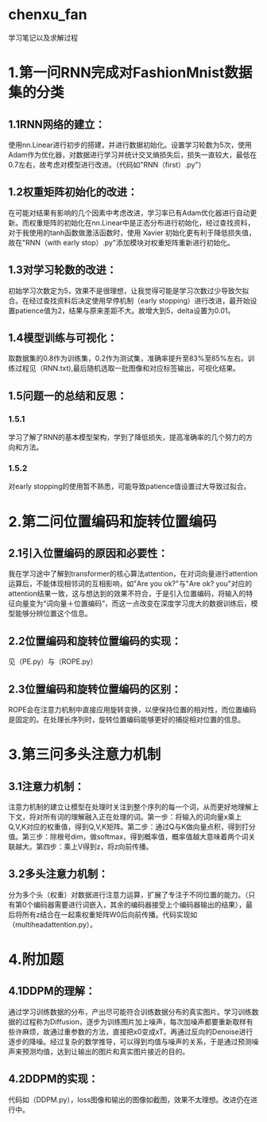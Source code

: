# chenxu_fan
学习笔记以及求解过程
# 1.第一问RNN完成对FashionMnist数据集的分类
## 1.1RNN网络的建立：
使用nn.Linear进行初步的搭建，并进行数据初始化。设置学习轮数为5次，使用Adam作为优化器，对数据进行学习并统计交叉熵损失后，损失一直较大，最低在0.7左右，故考虑对模型进行改进。（代码如"RNN（first）.py"）
## 1.2权重矩阵初始化的改进：
在可能对结果有影响的几个因素中考虑改进，学习率已有Adam优化器进行自动更新。而权重矩阵的初始化在nn.Linear中是正态分布进行初始化，经过查找资料，对于我使用的tanh函数做激活函数时，使用 Xavier 初始化更有利于降低损失值，故在"RNN（with early stop）.py"添加模块对权重矩阵重新进行初始化。
## 1.3对学习轮数的改进：
初始学习次数定为5，效果不是很理想，让我觉得可能是学习次数过少导致欠拟合。在经过查找资料后决定使用早停机制（early stopping）进行改进，最开始设置patience值为2，结果与原来差距不大。故增大到5，delta设置为0.01。
## 1.4模型训练与可视化：
取数据集的0.8作为训练集，0.2作为测试集，准确率提升至83%至85%左右。训练过程见（RNN.txt),最后随机选取一批图像和对应标签输出，可视化结果。
## 1.5问题一的总结和反思：
### 1.5.1
学习了解了RNN的基本模型架构，学到了降低损失，提高准确率的几个努力的方向和方法。
### 1.5.2
对early stopping的使用暂不熟悉，可能导致patience值设置过大导致过拟合。
# 2.第二问位置编码和旋转位置编码
## 2.1引入位置编码的原因和必要性：
我在学习途中了解到transformer的核心算法attention，在对词向量进行attention运算后，不能体现相邻词的互相影响，如"Are you ok?"与"Are ok? you"对应的attention结果一致，这与想达到的效果不符合，于是引入位置编码，将输入的特征向量变为“词向量＋位置编码”，而这一点改变在深度学习庞大的数据训练后，模型能够分辨位置这个信息。
## 2.2位置编码和旋转位置编码的实现：
见（PE.py）与（ROPE.py）
## 2.3位置编码和旋转位置编码的区别：
ROPE会在注意力机制中直接应用旋转变换，以便保持位置的相对性，而位置编码是固定的。在处理长序列时，旋转位置编码能够更好的捕捉相对位置的信息。
# 3.第三问多头注意力机制
## 3.1注意力机制：
注意力机制的建立让模型在处理时关注到整个序列的每一个词，从而更好地理解上下文，将对所有词的理解融入正在处理的词。第一步：将输入的词向量x乘上Q,V,K对应的权重值，得到Q,V,K矩阵。第二步：通过Q与K做向量点积，得到打分值。第三步：除根号dim，做softmax，得到概率值，概率值越大意味着两个词关联越大。第四步：乘上V得到z，将z向前传播。
## 3.2多头注意力机制：
分为多个头（权重）对数据进行注意力运算，扩展了专注于不同位置的能力。（只有第0个编码器需要进行词嵌入，其余的编码器接受上个编码器输出的结果），最后将所有z结合在一起乘权重矩阵W0后向前传播。代码实现如（multiheadattention.py）。
# 4.附加题
## 4.1DDPM的理解：
通过学习训练数据的分布，产出尽可能符合训练数据分布的真实图片。学习训练数据的过程称为Diffusion，逐步为训练图片加上噪声，每次加噪声都要重新取样有些许麻烦，故通过重参数的方法，直接把x0变成xT。再通过反向的Denoise进行逐步的降噪。经过复杂的数学推导，可以得到均值与噪声的关系，于是通过预测噪声来预测均值，达到让输出的图片和真实图片接近的目的。
## 4.2DDPM的实现：
代码如（DDPM.py），loss图像和输出的图像如截图，效果不太理想。改进仍在进行中。
